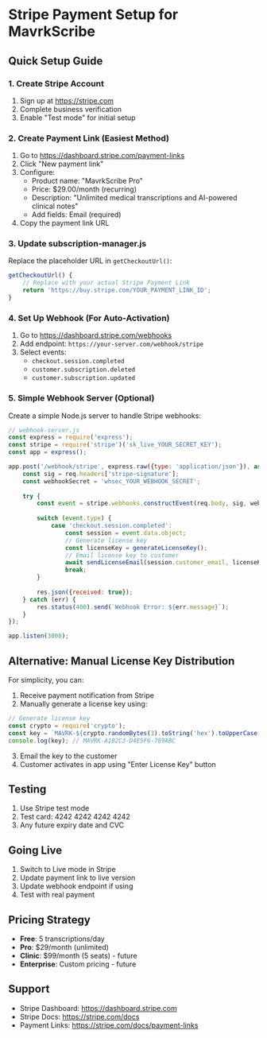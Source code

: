 # Stripe Payment Setup for MavrkScribe

## Quick Setup Guide

### 1. Create Stripe Account
1. Sign up at https://stripe.com
2. Complete business verification
3. Enable "Test mode" for initial setup

### 2. Create Payment Link (Easiest Method)
1. Go to https://dashboard.stripe.com/payment-links
2. Click "New payment link"
3. Configure:
   - Product name: "MavrkScribe Pro"
   - Price: $29.00/month (recurring)
   - Description: "Unlimited medical transcriptions and AI-powered clinical notes"
   - Add fields: Email (required)
4. Copy the payment link URL

### 3. Update subscription-manager.js
Replace the placeholder URL in `getCheckoutUrl()`:
```javascript
getCheckoutUrl() {
    // Replace with your actual Stripe Payment Link
    return 'https://buy.stripe.com/YOUR_PAYMENT_LINK_ID';
}
```

### 4. Set Up Webhook (For Auto-Activation)
1. Go to https://dashboard.stripe.com/webhooks
2. Add endpoint: `https://your-server.com/webhook/stripe`
3. Select events:
   - `checkout.session.completed`
   - `customer.subscription.deleted`
   - `customer.subscription.updated`

### 5. Simple Webhook Server (Optional)
Create a simple Node.js server to handle Stripe webhooks:

```javascript
// webhook-server.js
const express = require('express');
const stripe = require('stripe')('sk_live_YOUR_SECRET_KEY');
const app = express();

app.post('/webhook/stripe', express.raw({type: 'application/json'}), async (req, res) => {
    const sig = req.headers['stripe-signature'];
    const webhookSecret = 'whsec_YOUR_WEBHOOK_SECRET';
    
    try {
        const event = stripe.webhooks.constructEvent(req.body, sig, webhookSecret);
        
        switch (event.type) {
            case 'checkout.session.completed':
                const session = event.data.object;
                // Generate license key
                const licenseKey = generateLicenseKey();
                // Email license key to customer
                await sendLicenseEmail(session.customer_email, licenseKey);
                break;
        }
        
        res.json({received: true});
    } catch (err) {
        res.status(400).send(`Webhook Error: ${err.message}`);
    }
});

app.listen(3000);
```

## Alternative: Manual License Key Distribution

For simplicity, you can:
1. Receive payment notification from Stripe
2. Manually generate a license key using:
```javascript
// Generate license key
const crypto = require('crypto');
const key = `MAVRK-${crypto.randomBytes(3).toString('hex').toUpperCase()}-${crypto.randomBytes(3).toString('hex').toUpperCase()}-${crypto.randomBytes(3).toString('hex').toUpperCase()}`;
console.log(key); // MAVRK-A1B2C3-D4E5F6-789ABC
```
3. Email the key to the customer
4. Customer activates in app using "Enter License Key" button

## Testing
1. Use Stripe test mode
2. Test card: 4242 4242 4242 4242
3. Any future expiry date and CVC

## Going Live
1. Switch to Live mode in Stripe
2. Update payment link to live version
3. Update webhook endpoint if using
4. Test with real payment

## Pricing Strategy
- **Free**: 5 transcriptions/day
- **Pro**: $29/month (unlimited)
- **Clinic**: $99/month (5 seats) - future
- **Enterprise**: Custom pricing - future

## Support
- Stripe Dashboard: https://dashboard.stripe.com
- Stripe Docs: https://stripe.com/docs
- Payment Links: https://stripe.com/docs/payment-links